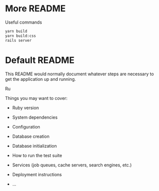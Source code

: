
# More README

Useful commands

```bash
yarn build
yarn build:css
rails server
```


# Default README

This README would normally document whatever steps are necessary to get the
application up and running.

Ru


Things you may want to cover:

* Ruby version

* System dependencies

* Configuration

* Database creation

* Database initialization

* How to run the test suite

* Services (job queues, cache servers, search engines, etc.)

* Deployment instructions

* ...
